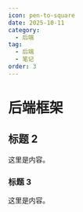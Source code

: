 ```yaml
---
icon: pen-to-square
date: 2025-10-11
category:
  - 后端
tag:
  - 后端
  - 笔记
order: 3
---
```


# 后端框架

## 标题 2

这里是内容。

### 标题 3

这里是内容。
